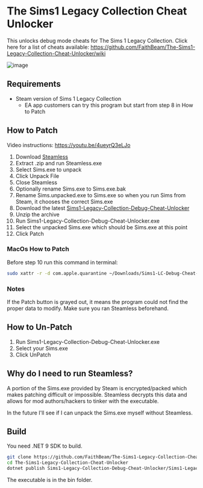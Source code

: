# The Sims1 Legacy Collection Cheat Unlocker

This unlocks debug mode cheats for The Sims 1 Legacy Collection. Click here for a list of cheats available: https://github.com/FaithBeam/The-Sims1-Legacy-Collection-Cheat-Unlocker/wiki

![image](https://github.com/user-attachments/assets/3b5d128a-fa9b-4bd4-9de1-eca7cd3ac2c6)

## Requirements

* Steam version of Sims 1 Legacy Collection
  * EA app customers can try this program but start from step 8 in How to Patch

## How to Patch

Video instructions: https://youtu.be/4ueyrQ3eLJo

1. Download [Steamless](https://github.com/atom0s/Steamless)
2. Extract .zip and run Steamless.exe
3. Select Sims.exe to unpack
4. Click Unpack File
5. Close Steamless
6. Optionally rename Sims.exe to Sims.exe.bak
7. Rename Sims.unpacked.exe to Sims.exe so when you run Sims from Steam, it chooses the correct Sims.exe
8. Download the latest [Sims1-Legacy-Collection-Debug-Cheat-Unlocker](https://github.com/FaithBeam/The-Sims1-Legacy-Collection-Cheat-Unlocker/releases)
9. Unzip the archive
10. Run Sims1-Legacy-Collection-Debug-Cheat-Unlocker.exe
11. Select the unpacked Sims.exe which should be Sims.exe at this point
12. Click Patch

### MacOs How to Patch

Before step 10 run this command in terminal:
```bash
sudo xattr -r -d com.apple.quarantine ~/Downloads/Sims1-LC-Debug-Cheat-Unlocker.1.0.0+macOS.x64
```

### Notes

If the Patch button is grayed out, it means the program could not find the proper data to modify. Make sure you ran 
Steamless beforehand.

## How to Un-Patch

1. Run Sims1-Legacy-Collection-Debug-Cheat-Unlocker.exe
2. Select your Sims.exe
3. Click UnPatch

## Why do I need to run Steamless?

A portion of the Sims.exe provided by Steam is encrypted/packed which makes patching difficult or impossible. Steamless decrypts this 
data and allows for mod authors/hackers to tinker with the executable.

In the future I'll see if I can unpack the Sims.exe myself without Steamless.

## Build

You need .NET 9 SDK to build.

```bash
git clone https://github.com/FaithBeam/The-Sims1-Legacy-Collection-Cheat-Unlocker
cd The-Sims1-Legacy-Collection-Cheat-Unlocker
dotnet publish Sims1-Legacy-Collection-Debug-Cheat-Unlocker/Sims1-Legacy-Collection-Debug-Cheat-Unlocker.csproj -c Release -o artifacts -p:VersionPrefix=${{ env.PACK_VER }} -p:PublishSingleFile=true -p:SelfContained=true -p:DebugType=embedded -p:IncludeNativeLibrariesForSelfExtract=true -p:EnableCompressionInSingleFile=true -p:PublishTrimmed=true -p:RuntimeIdentifier=win-x64
````

The executable is in the bin folder.
